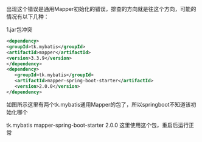 出现这个错误是通用Mapper初始化的错误，排查的方向就是往这个方向，可能的情况有以下几种：

1.jar包冲突
```xml
<dependency>
<groupId>tk.mybatis</groupId>
<artifactId>mapper</artifactId>
<version>3.3.9</version>
</dependency>
<dependency>
   <groupId>tk.mybatis</groupId>
   <artifactId>mapper-spring-boot-starter</artifactId>
   <version>2.0.0</version>
</dependency>
```
如图所示这里有两个tk.mybatis通用Mapper的包了，所以springboot不知道该初始化哪个

<dependency>
   <groupId>tk.mybatis</groupId>
   <artifactId>mapper-spring-boot-starter</artifactId>
   <version>2.0.0</version>
</dependency>
这里使用这个包，重启后运行正常